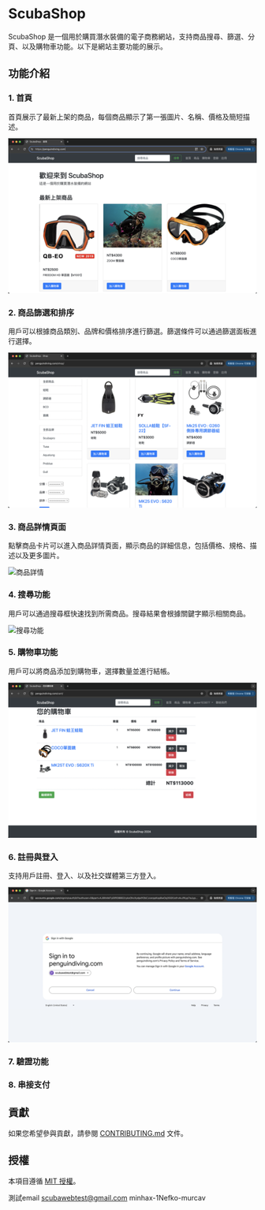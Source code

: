 # ScubaShop

ScubaShop 是一個用於購買潛水裝備的電子商務網站，支持商品搜尋、篩選、分頁、以及購物車功能。以下是網站主要功能的展示。

## 功能介紹

### 1. 首頁

首頁展示了最新上架的商品，每個商品顯示了第一張圖片、名稱、價格及簡短描述。

![首頁展示](docs/images/homepage.png)

### 2. 商品篩選和排序

用戶可以根據商品類別、品牌和價格排序進行篩選。篩選條件可以通過篩選面板進行選擇。

![商品篩選](docs/images/product_filter.png)

### 3. 商品詳情頁面

點擊商品卡片可以進入商品詳情頁面，顯示商品的詳細信息，包括價格、規格、描述以及更多圖片。

![商品詳情](docs/images/product_detail.png)

### 4. 搜尋功能

用戶可以通過搜尋框快速找到所需商品。搜尋結果會根據關鍵字顯示相關商品。

![搜尋功能](docs/images/search_function.png)

### 5. 購物車功能

用戶可以將商品添加到購物車，選擇數量並進行結帳。

![購物車功能](docs/images/cart.png)

### 6. 註冊與登入

支持用戶註冊、登入、以及社交媒體第三方登入。

![註冊與登入](docs/images/authentication.png)

### 7. 驗證功能

### 8. 串接支付



## 貢獻

如果您希望參與貢獻，請參閱 [CONTRIBUTING.md](CONTRIBUTING.md) 文件。

## 授權

本項目遵循 [MIT 授權](LICENSE)。


測試email
scubawebtest@gmail.com
minhax-1Nefko-murcav